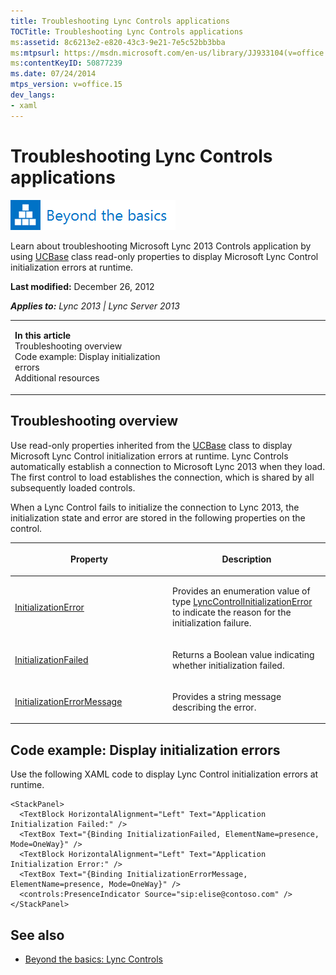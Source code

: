 ```yaml
---
title: Troubleshooting Lync Controls applications
TOCTitle: Troubleshooting Lync Controls applications
ms:assetid: 8c6213e2-e820-43c3-9e21-7e5c52bb3bba
ms:mtpsurl: https://msdn.microsoft.com/en-us/library/JJ933104(v=office.15)
ms:contentKeyID: 50877239
ms.date: 07/24/2014
mtps_version: v=office.15
dev_langs:
- xaml
---
```


# Troubleshooting Lync Controls applications

![Beyond the basics topic](images/JJ937254.mod_icon_beyondbasics_long(Office.15).png "Beyond the basics topic")

Learn about troubleshooting Microsoft Lync 2013 Controls application by using [UCBase](https://msdn.microsoft.com/en-us/library/hh364242\(v=office.15\)) class read-only properties to display Microsoft Lync Control initialization errors at runtime.

**Last modified:** December 26, 2012

***Applies to:** Lync 2013 | Lync Server 2013*

<table>
<colgroup>
<col style="width: 50%" />
<col style="width: 50%" />
</colgroup>
<tbody>
<tr class="odd">
<td><p><strong>In this article</strong><br />
Troubleshooting overview<br />
Code example: Display initialization errors<br />
Additional resources</p></td>
<td><p></p></td>
</tr>
</tbody>
</table>

## Troubleshooting overview

Use read-only properties inherited from the [UCBase](https://msdn.microsoft.com/en-us/library/hh364242\(v=office.15\)) class to display Microsoft Lync Control initialization errors at runtime. Lync Controls automatically establish a connection to Microsoft Lync 2013 when they load. The first control to load establishes the connection, which is shared by all subsequently loaded controls.

When a Lync Control fails to initialize the connection to Lync 2013, the initialization state and error are stored in the following properties on the control.

<table>
<colgroup>
<col style="width: 50%" />
<col style="width: 50%" />
</colgroup>
<thead>
<tr class="header">
<th><p>Property</p></th>
<th><p>Description</p></th>
</tr>
</thead>
<tbody>
<tr class="odd">
<td><p><a href="https://msdn.microsoft.com/en-us/library/hh379166(v=office.15)">InitializationError</a></p></td>
<td><p>Provides an enumeration value of type <a href="https://msdn.microsoft.com/en-us/library/hh363873(v=office.15)">LyncControlInitializationError</a> to indicate the reason for the initialization failure.</p></td>
</tr>
<tr class="even">
<td><p><a href="https://msdn.microsoft.com/en-us/library/hh345993(v=office.15)">InitializationFailed</a></p></td>
<td><p>Returns a Boolean value indicating whether initialization failed.</p></td>
</tr>
<tr class="odd">
<td><p><a href="https://msdn.microsoft.com/en-us/library/hh379615(v=office.15)">InitializationErrorMessage</a></p></td>
<td><p>Provides a string message describing the error.</p></td>
</tr>
</tbody>
</table>

## Code example: Display initialization errors

Use the following XAML code to display Lync Control initialization errors at runtime.

```xaml
<StackPanel>
  <TextBlock HorizontalAlignment="Left" Text="Application Initialization Failed:" />
  <TextBox Text="{Binding InitializationFailed, ElementName=presence, Mode=OneWay}" />
  <TextBlock HorizontalAlignment="Left" Text="Application Initialization Error:" />
  <TextBox Text="{Binding InitializationErrorMessage, ElementName=presence, Mode=OneWay}" />
  <controls:PresenceIndicator Source="sip:elise@contoso.com" />
</StackPanel>
```

## See also

  - [Beyond the basics: Lync Controls](beyond-the-basics-lync-controls.md)

